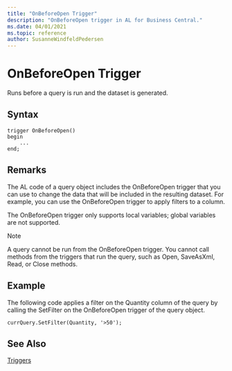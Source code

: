 ```yaml
---
title: "OnBeforeOpen Trigger"
description: "OnBeforeOpen trigger in AL for Business Central."
ms.date: 04/01/2021
ms.topic: reference
author: SusanneWindfeldPedersen
---
```


# OnBeforeOpen Trigger

Runs before a query is run and the dataset is generated.  

## Syntax  

```AL
trigger OnBeforeOpen()
begin
    ...
end;
```  

## Remarks

The AL code of a query object includes the OnBeforeOpen trigger that you can use to change the data that will be included in the resulting dataset. For example, you can use the OnBeforeOpen trigger to apply filters to a column.  

The OnBeforeOpen trigger only supports local variables; global variables are not supported.  

> [!NOTE]  
> A query cannot be run from the OnBeforeOpen trigger. You cannot call methods from the triggers that run the query, such as Open, SaveAsXml, Read, or Close methods.  

## Example

The following code applies a filter on the Quantity column of the query by calling the SetFilter on the OnBeforeOpen trigger of the query object.  

```AL
currQuery.SetFilter(Quantity, '>50');  
```  

## See Also

[Triggers](devenv-triggers.md)  
